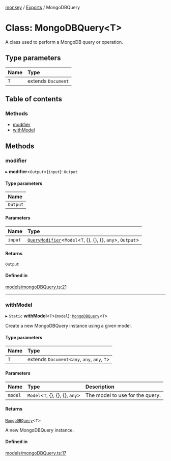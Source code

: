[monkey](../README.md) / [Exports](../modules.md) / MongoDBQuery

# Class: MongoDBQuery<T\>

A class used to perform a MongoDB query or operation.

## Type parameters

| Name | Type |
| :------ | :------ |
| `T` | extends `Document` |

## Table of contents

### Methods

- [modifier](MongoDBQuery.md#modifier)
- [withModel](MongoDBQuery.md#withmodel)

## Methods

### modifier

▸ **modifier**<`Output`\>(`input`): `Output`

#### Type parameters

| Name |
| :------ |
| `Output` |

#### Parameters

| Name | Type |
| :------ | :------ |
| `input` | [`QueryModifier`](../interfaces/QueryModifier.md)<`Model`<`T`, {}, {}, {}, `any`\>, `Output`\> |

#### Returns

`Output`

#### Defined in

[models/mongoDBQuery.ts:21](https://github.com/bpisano/monkey/blob/e8932a5/src/models/mongoDBQuery.ts#L21)

___

### withModel

▸ `Static` **withModel**<`T`\>(`model`): [`MongoDBQuery`](MongoDBQuery.md)<`T`\>

Create a new MongoDBQuery instance using a given model.

#### Type parameters

| Name | Type |
| :------ | :------ |
| `T` | extends `Document`<`any`, `any`, `any`, `T`\> |

#### Parameters

| Name | Type | Description |
| :------ | :------ | :------ |
| `model` | `Model`<`T`, {}, {}, {}, `any`\> | The model to use for the query. |

#### Returns

[`MongoDBQuery`](MongoDBQuery.md)<`T`\>

A new MongoDBQuery instance.

#### Defined in

[models/mongoDBQuery.ts:17](https://github.com/bpisano/monkey/blob/e8932a5/src/models/mongoDBQuery.ts#L17)

